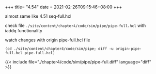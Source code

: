 +++
title= "4.54"
date = 2021-02-26T09:15:46+08:00
+++

almost same like 4.51 seq-full.hcl

check file `./site/content/chapter4/code/sim/pipe/pipe-full.hcl` with iaddq functionality

watch changes with origin pipe-full.hcl file

    (cd ./site/content/chapter4/code/sim/pipe; diff -u origin-pipe-full.hcl pipe-full.hcl)

{{< include file="./chapter4/code/sim/pipe/pipe-full.diff" language="diff" >}}

